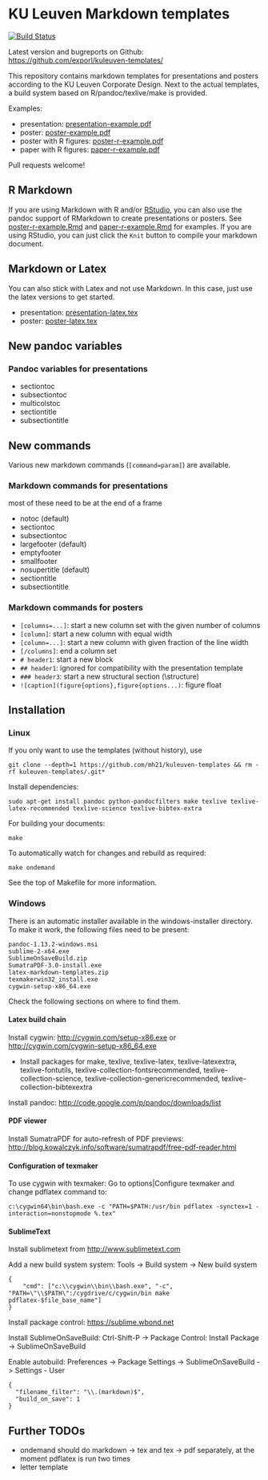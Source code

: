 # KU Leuven Markdown templates

[![Build Status](https://travis-ci.org/exporl/kuleuven-templates.svg?branch=master)](https://travis-ci.org/exporl/kuleuven-templates)

Latest version and bugreports on Github: <https://github.com/exporl/kuleuven-templates/>

This repository contains markdown templates for presentations and posters according to the KU Leuven Corporate Design.
Next to the actual templates, a build system based on R/pandoc/texlive/make is provided.

Examples:

- presentation: [presentation-example.pdf](//exporl.github.io/kuleuven-templates/presentation-example.pdf)
- poster: [poster-example.pdf](//exporl.github.io/kuleuven-templates/poster-example.pdf)
- poster with R figures: [poster-r-example.pdf](//exporl.github.io/kuleuven-templates/poster-r-example.pdf)
- paper with R figures: [paper-r-example.pdf](//exporl.github.io/kuleuven-templates/paper-r-example.pdf)

Pull requests welcome!

## R Markdown

If you are using Markdown with R and/or [RStudio](http://rstudio.com/), you can also use the pandoc support of RMarkdown to create presentations or posters.
See [poster-r-example.Rmd](poster-r-example.Rmd) and [paper-r-example.Rmd](paper-r-example.Rmd) for examples.
If you are using RStudio, you can just click the `Knit` button to compile your markdown document.

## Markdown or Latex

You can also stick with Latex and not use Markdown.
In this case, just use the latex versions to get started.

- presentation: [presentation-latex.tex](presentation-latex.tex)
- poster: [poster-latex.tex](poster-latex.tex)

## New pandoc variables

### Pandoc variables for presentations

- sectiontoc
- subsectiontoc
- multicolstoc
- sectiontitle
- subsectiontitle

## New commands

Various new markdown commands (`[command=param]`) are available.

### Markdown commands for presentations

most of these need to be at the end of a frame

- notoc (default)
- sectiontoc
- subsectiontoc
- largefooter (default)
- emptyfooter
- smallfooter
- nosupertitle (default)
- sectiontitle
- subsectiontitle

### Markdown commands for posters

- `[columns=...]`: start a new column set with the given number of columns
- `[column]`: start a new column with equal width
- `[column=...]`: start a new column with given fraction of the line width
- `[/columns]`: end a column set
- `# header1`: start a new block
- `## header1`: ignored for compatibility with the presentation template
- `### header3`: start a new structural section (\\structure)
- `![caption](figure{options},figure{options...)`: figure float

## Installation

### Linux

If you only want to use the templates (without history), use

    git clone --depth=1 https://github.com/mh21/kuleuven-templates && rm -rf kuleuven-templates/.git*

Install dependencies:

    sudo apt-get install pandoc python-pandocfilters make texlive texlive-latex-recommended texlive-science texlive-bibtex-extra

For building your documents:

    make

To automatically watch for changes and rebuild as required:

    make ondemand

See the top of Makefile for more information.

### Windows

There is an automatic installer available in the windows-installer directory. To
make it work, the following files need to be present:

    pandoc-1.13.2-windows.msi
    sublime-2-x64.exe
    SublimeOnSaveBuild.zip
    SumatraPDF-3.0-install.exe
    latex-markdown-templates.zip
    texmakerwin32_install.exe
    cygwin-setup-x86_64.exe

Check the following sections on where to find them.

#### Latex build chain

Install cygwin: <http://cygwin.com/setup-x86.exe> or <http://cygwin.com/cygwin-setup-x86_64.exe>

- Install packages for make, texlive, texlive-latex, texlive-latexextra, texlive-fontutils, texlive-collection-fontsrecommended, texlive-collection-science, texlive-collection-genericrecommended, texlive-collection-bibtexextra

Install pandoc: <http://code.google.com/p/pandoc/downloads/list>

#### PDF viewer

Install SumatraPDF for auto-refresh of PDF previews: <http://blog.kowalczyk.info/software/sumatrapdf/free-pdf-reader.html>

#### Configuration of texmaker

To use cygwin with texmaker: Go to options|Configure texmaker and change pdflatex command to:

    c:\cygwin64\bin\bash.exe -c "PATH=$PATH:/usr/bin pdflatex -synctex=1 -interaction=nonstopmode %.tex"

#### SublimeText

Install sublimetext from <http://www.sublimetext.com>

Add a new build system system: Tools -> Build system -> New build system

    {
        "cmd": ["c:\\cygwin\\bin\\bash.exe", "-c", "PATH=\"\\$PATH\":/cygdrive/c/cygwin/bin make pdflatex-$file_base_name"]
    }

Install package control: <https://sublime.wbond.net>

Install SublimeOnSaveBuild: Ctrl-Shift-P -> Package Control: Install Package -> SublimeOnSaveBuild

Enable autobuild: Preferences -> Package Settings -> SublimeOnSaveBuild -> Settings - User

    {
      "filename_filter": "\\.(markdown)$",
      "build_on_save": 1
    }

Further TODOs
-------------

- ondemand should do markdown -> tex and tex -> pdf separately, at the moment
  pdflatex is run two times
- letter template
